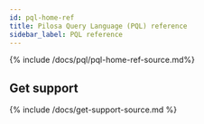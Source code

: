 ```yaml
---
id: pql-home-ref
title: Pilosa Query Language (PQL) reference
sidebar_label: PQL reference
---
```


{% include /docs/pql/pql-home-ref-source.md%}

## Get support

{% include /docs/get-support-source.md %}
